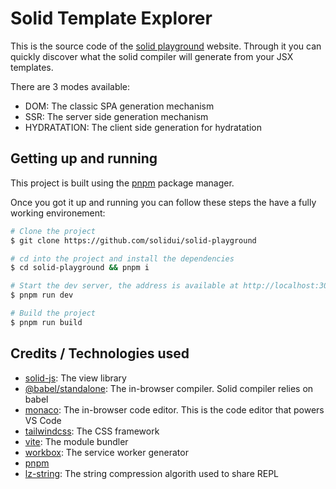 # Solid Template Explorer

This is the source code of the [solid playground](https://playground.solidjs.com) website.
Through it you can quickly discover what the solid compiler will generate from your JSX templates.

There are 3 modes available:

- DOM: The classic SPA generation mechanism
- SSR: The server side generation mechanism
- HYDRATATION: The client side generation for hydratation

## Getting up and running

This project is built using the [pnpm](https://pnpm.js.org/) package manager.

Once you got it up and running you can follow these steps the have a fully working environement:

```bash
# Clone the project
$ git clone https://github.com/solidui/solid-playground

# cd into the project and install the dependencies
$ cd solid-playground && pnpm i

# Start the dev server, the address is available at http://localhost:3000
$ pnpm run dev

# Build the project
$ pnpm run build
```

## Credits / Technologies used

- [solid-js](https://github.com/solidui/solid/): The view library
- [@babel/standalone](https://babeljs.io/docs/en/babel-standalone): The in-browser compiler. Solid compiler relies on babel
- [monaco](https://microsoft.github.io/monaco-editor/): The in-browser code editor. This is the code editor that powers VS Code
- [tailwindcss](https://tailwindcss.com/): The CSS framework
- [vite](https://vitejs.dev/): The module bundler
- [workbox](https://developers.google.com/web/tools/workbox): The service worker generator
- [pnpm](https://pnpm.js.org/)
- [lz-string](https://github.com/pieroxy/lz-string): The string compression algorith used to share REPL
